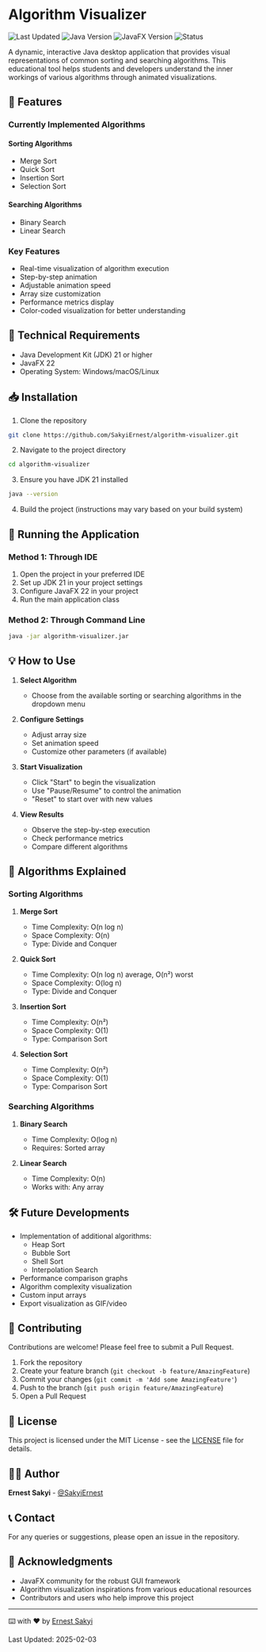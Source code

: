 # Algorithm Visualizer

![Last Updated](https://img.shields.io/badge/last%20updated-2025--02--03-brightgreen)
![Java Version](https://img.shields.io/badge/java-21-orange)
![JavaFX Version](https://img.shields.io/badge/javafx-22-blue)
![Status](https://img.shields.io/badge/status-active-success)

A dynamic, interactive Java desktop application that provides visual representations of common sorting and searching algorithms. This educational tool helps students and developers understand the inner workings of various algorithms through animated visualizations.

## 🎯 Features

### Currently Implemented Algorithms
#### Sorting Algorithms
- Merge Sort
- Quick Sort
- Insertion Sort
- Selection Sort

#### Searching Algorithms
- Binary Search
- Linear Search

### Key Features
- Real-time visualization of algorithm execution
- Step-by-step animation
- Adjustable animation speed
- Array size customization
- Performance metrics display
- Color-coded visualization for better understanding

## 🔧 Technical Requirements

- Java Development Kit (JDK) 21 or higher
- JavaFX 22
- Operating System: Windows/macOS/Linux

## 📥 Installation

1. Clone the repository
```bash
git clone https://github.com/SakyiErnest/algorithm-visualizer.git
```

2. Navigate to the project directory
```bash
cd algorithm-visualizer
```

3. Ensure you have JDK 21 installed
```bash
java --version
```

4. Build the project (instructions may vary based on your build system)

## 🚀 Running the Application

### Method 1: Through IDE
1. Open the project in your preferred IDE
2. Set up JDK 21 in your project settings
3. Configure JavaFX 22 in your project
4. Run the main application class

### Method 2: Through Command Line
```bash
java -jar algorithm-visualizer.jar
```

## 💡 How to Use

1. **Select Algorithm**
   - Choose from the available sorting or searching algorithms in the dropdown menu

2. **Configure Settings**
   - Adjust array size
   - Set animation speed
   - Customize other parameters (if available)

3. **Start Visualization**
   - Click "Start" to begin the visualization
   - Use "Pause/Resume" to control the animation
   - "Reset" to start over with new values

4. **View Results**
   - Observe the step-by-step execution
   - Check performance metrics
   - Compare different algorithms

## 🔄 Algorithms Explained

### Sorting Algorithms
1. **Merge Sort**
   - Time Complexity: O(n log n)
   - Space Complexity: O(n)
   - Type: Divide and Conquer

2. **Quick Sort**
   - Time Complexity: O(n log n) average, O(n²) worst
   - Space Complexity: O(log n)
   - Type: Divide and Conquer

3. **Insertion Sort**
   - Time Complexity: O(n²)
   - Space Complexity: O(1)
   - Type: Comparison Sort

4. **Selection Sort**
   - Time Complexity: O(n²)
   - Space Complexity: O(1)
   - Type: Comparison Sort

### Searching Algorithms
1. **Binary Search**
   - Time Complexity: O(log n)
   - Requires: Sorted array

2. **Linear Search**
   - Time Complexity: O(n)
   - Works with: Any array

## 🛠️ Future Developments
- Implementation of additional algorithms:
  - Heap Sort
  - Bubble Sort
  - Shell Sort
  - Interpolation Search
- Performance comparison graphs
- Algorithm complexity visualization
- Custom input arrays
- Export visualization as GIF/video

## 🤝 Contributing

Contributions are welcome! Please feel free to submit a Pull Request.

1. Fork the repository
2. Create your feature branch (`git checkout -b feature/AmazingFeature`)
3. Commit your changes (`git commit -m 'Add some AmazingFeature'`)
4. Push to the branch (`git push origin feature/AmazingFeature`)
5. Open a Pull Request

## 📝 License

This project is licensed under the MIT License - see the [LICENSE](LICENSE) file for details.

## 👨‍💻 Author

**Ernest Sakyi** - [@SakyiErnest](https://github.com/SakyiErnest)

## 📞 Contact

For any queries or suggestions, please open an issue in the repository.

## 🙏 Acknowledgments

- JavaFX community for the robust GUI framework
- Algorithm visualization inspirations from various educational resources
- Contributors and users who help improve this project

---
⌨️ with ❤️ by [Ernest Sakyi](https://github.com/SakyiErnest)

Last Updated: 2025-02-03
